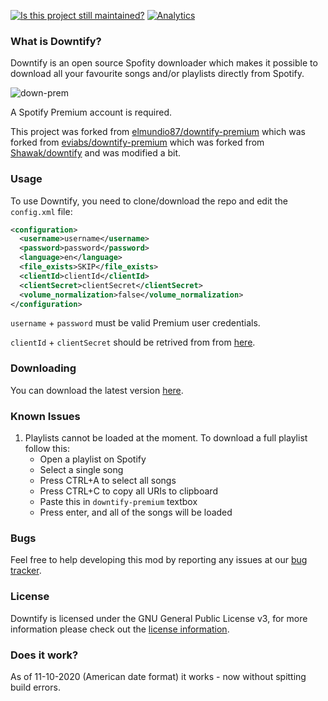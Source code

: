 [![Is this project still maintained?](https://img.shields.io/badge/maintained%3F-yes-green.svg?style=plastic)](https://github.com/badges/shields)
[![Analytics](https://ga-beacon.appspot.com/G-M3FMF7X5B8/L33Tech/downtify-premium)](https://github.com/igrigorik/ga-beacon)

### What is Downtify?

Downtify is an open source Spofity downloader which makes it possible to download all your favourite songs and/or
playlists directly from Spotify.

![down-prem](https://user-images.githubusercontent.com/14614396/52458742-e7add380-2b69-11e9-8194-99e9131dc5b2.png)


A Spotify Premium account is required. 

This project was forked from [elmundio87/downtify-premium](https://github.com/elmundio87/downtify-premium) which was forked from [eviabs/downtify-premium](https://github.com/eviabs/downtify-premium) which was forked from [Shawak/downtify](https://github.com/Shawak/downtify) and was modified a bit.


### Usage

To use Downtify, you need to clone/download the repo and edit the `config.xml` file:
```xml
<configuration>
  <username>username</username>
  <password>password</password>
  <language>en</language>
  <file_exists>SKIP</file_exists>
  <clientId>clientId</clientId>
  <clientSecret>clientSecret</clientSecret>
  <volume_normalization>false</volume_normalization>
</configuration>
```
`username` + `password` must be valid Premium user credentials.

`clientId` + `clientSecret` should be retrived from from [here](https://developer.spotify.com/documentation/general/guides/app-settings/#register-your-app).

### Downloading

You can download the latest version [here](https://github.com/L33Tech/downtify-premium/archive/master.zip).

### Known Issues ###
1. Playlists cannot be loaded at the moment. To download a full playlist follow this:
    - Open a playlist on Spotify
   - Select a single song
   - Press CTRL+A to select all songs
   - Press CTRL+C to copy all URIs to clipboard
   - Paste this in `downtify-premium` textbox
   - Press enter, and all of the songs will be loaded

### Bugs

Feel free to help developing this mod by reporting any issues at our [bug tracker](https://github.com/L33Tech/downtify-premium/issues).

### License

Downtify is licensed under the GNU General Public License v3, for more information please check out the [license information](https://github.com/L33Tech/downtify-premium/blob/master/LICENSE).

### Does it work?

As of 11-10-2020 (American date format) it works - now without spitting build errors.
